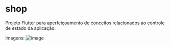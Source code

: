 # shop

Projeto Flutter para aperfeiçoamento de conceitos relacionados ao controle de estado da aplicação.

Imagens:
![image](https://user-images.githubusercontent.com/47503233/172909508-d004a8ee-e36c-453b-9487-33a149295500.png)

